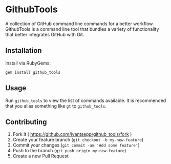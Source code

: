 # GithubTools

A collection of GitHub command line commands for a better workflow. GithubTools is a command line tool that bundles a variety of functionality that better integrates GitHub with Git.

## Installation

Install via RubyGems:

    gem install github_tools

## Usage

Run `github_tools` to view the list of commands available. It is recommended that you alias something like `gt` to `github_tools`.

## Contributing

1. Fork it ( https://github.com/ivantsepp/github_tools/fork )
2. Create your feature branch (`git checkout -b my-new-feature`)
3. Commit your changes (`git commit -am 'Add some feature'`)
4. Push to the branch (`git push origin my-new-feature`)
5. Create a new Pull Request
